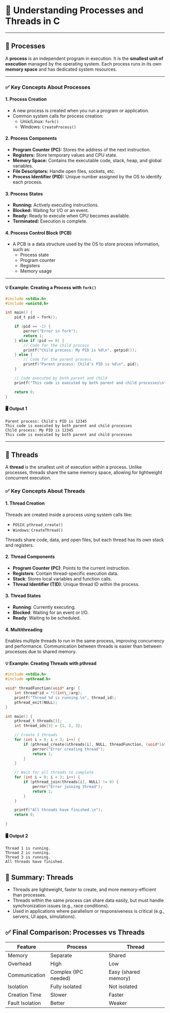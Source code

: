 # 🧠 Understanding Processes and Threads in C

---

## 🔹 Processes

A **process** is an independent program in execution. It is the **smallest unit of execution** managed by the operating system. Each process runs in its own **memory space** and has dedicated system resources.

---

### ✅ Key Concepts About Processes

#### 1. **Process Creation**

- A new process is created when you run a program or application.
- Common system calls for process creation:
  - Unix/Linux: `fork()`
  - Windows: `CreateProcess()`

#### 2. **Process Components**

- **Program Counter (PC):** Stores the address of the next instruction.
- **Registers:** Store temporary values and CPU state.
- **Memory Space:** Contains the executable code, stack, heap, and global variables.
- **File Descriptors:** Handle open files, sockets, etc.
- **Process Identifier (PID):** Unique number assigned by the OS to identify each process.

#### 3. **Process States**

- **Running:** Actively executing instructions.
- **Blocked:** Waiting for I/O or an event.
- **Ready:** Ready to execute when CPU becomes available.
- **Terminated:** Execution is complete.

#### 4. **Process Control Block (PCB)**

- A PCB is a data structure used by the OS to store process information, such as:
  - Process state
  - Program counter
  - Registers
  - Memory usage

---

#### 💡 Example: Creating a Process with `fork()`

```c
#include <stdio.h>
#include <unistd.h>

int main() {
    pid_t pid = fork();

    if (pid == -1) {
        perror("Error in fork");
        return 1;
    } else if (pid == 0) {
        // Code for the child process
        printf("Child process: My PID is %d\n", getpid());
    } else {
        // Code for the parent process
        printf("Parent process: Child's PID is %d\n", pid);
    }

    // Code executed by both parent and child
    printf("This code is executed by both parent and child processes\n");

    return 0;
}
```

#### 🖥️ Output 1

```text
Parent process: Child's PID is 12345
This code is executed by both parent and child processes
Child process: My PID is 12345
This code is executed by both parent and child processes
```

---

## 🔹 Threads

A **thread** is the smallest unit of execution within a process. Unlike processes, threads share the same memory space, allowing for lightweight concurrent execution.

### ✅ Key Concepts About Threads

#### 1. **Thread Creation**

Threads are created inside a process using system calls like:

- `POSIX`: `pthread_create()`
- `Windows`: `CreateThread()`

Threads share code, data, and open files, but each thread has its own stack and registers.

#### 2. **Thread Components**

- **Program Counter (PC)**: Points to the current instruction.
- **Registers**: Contain thread-specific execution data.
- **Stack**: Stores local variables and function calls.
- **Thread Identifier (TID)**: Unique thread ID within the process.

#### 3. **Thread States**

- **Running**: Currently executing.
- **Blocked**: Waiting for an event or I/O.
- **Ready**: Waiting to be scheduled.

#### 4. **Multithreading**

Enables multiple threads to run in the same process, improving concurrency and performance.
Communication between threads is easier than between processes due to shared memory.

#### 💡 Example: Creating Threads with pthread

```c
#include <stdio.h>
#include <pthread.h>

void* threadFunction(void* arg) {
    int thread*id = *((int\_)arg);
    printf("Thread %d is running.\n", thread_id);
    pthread_exit(NULL);
}

int main() {
    pthread_t threads[3];
    int thread_ids[3] = {1, 2, 3};

    // Create 3 threads
    for (int i = 0; i < 3; i++) {
        if (pthread_create(&threads[i], NULL, threadFunction, (void*)&thread_ids[i]) != 0) {
            perror("Error creating thread");
            return 1;
        }
    }

    // Wait for all threads to complete
    for (int i = 0; i < 3; i++) {
        if (pthread_join(threads[i], NULL) != 0) {
            perror("Error joining thread");
            return 1;
        }
    }

    printf("All threads have finished.\n");
    return 0;

}
```

#### 🖥️ Output 2

```text
Thread 1 is running.
Thread 2 is running.
Thread 3 is running.
All threads have finished.
```

## 📌 Summary: Threads

- Threads are lightweight, faster to create, and more memory-efficient than processes.
- Threads within the same process can share data easily, but must handle synchronization issues (e.g., race conditions).
- Used in applications where parallelism or responsiveness is critical (e.g., servers, UI apps, simulations).

## ✅ Final Comparison: Processes vs Threads

| Feature         | Process              | Thread               |
| --------------- | -------------------- | -------------------- |
| Memory          | Separate             | Shared               |
| Overhead        | High                 | Low                  |
| Communication   | Complex (IPC needed) | Easy (shared memory) |
| Isolation       | Fully isolated       | Not isolated         |
| Creation Time   | Slower               | Faster               |
| Fault Isolation | Better               | Weaker               |
